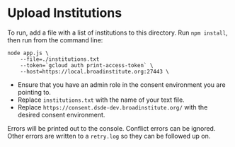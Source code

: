 # Upload Institutions

To run, add a file with a list of institutions
to this directory. Run `npm install`, then run
from the command line:

```shell
node app.js \
    --file=./institutions.txt
    --token=`gcloud auth print-access-token` \
    --host=https://local.broadinstitute.org:27443 \
```

* Ensure that you have an admin role in the consent environment you are pointing to.
* Replace `institutions.txt` with the name of your text file.
* Replace `https://consent.dsde-dev.broadinstitute.org/` with the desired consent environment.

Errors will be printed out to the console. Conflict errors can be ignored. Other errors are 
written to a `retry.log` so they can be followed up on.
